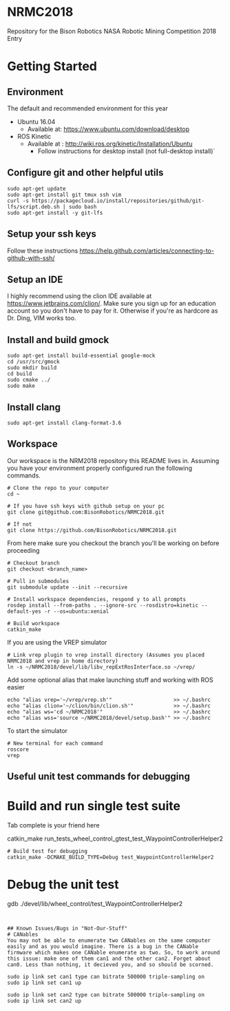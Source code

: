 # NRMC2018
Repository for the Bison Robotics NASA Robotic Mining Competition 2018 Entry

# Getting Started
## Environment
The default and recommended environment for this year
- Ubuntu 16.04 
  - Available at: https://www.ubuntu.com/download/desktop
- ROS Kinetic
  - Available at : http://wiki.ros.org/kinetic/Installation/Ubuntu
    - Follow instructions for desktop install (not full-desktop install)`

## Configure git and other helpful utils
```
sudo apt-get update
sudo apt-get install git tmux ssh vim
curl -s https://packagecloud.io/install/repositories/github/git-lfs/script.deb.sh | sudo bash 
sudo apt-get install -y git-lfs
```

## Setup your ssh keys
Follow these instructions https://help.github.com/articles/connecting-to-github-with-ssh/

## Setup an IDE
I highly recommend using the clion IDE available at https://www.jetbrains.com/clion/. Make sure you sign up for an education account so you don't have to pay for it. Otherwise if you're as hardcore as Dr. Ding, VIM works too.

## Install and build gmock
```
sudo apt-get install build-essential google-mock
cd /usr/src/gmock
sudo mkdir build
cd build
sudo cmake ../
sudo make
```

## Install clang
```
sudo apt-get install clang-format-3.6
```

## Workspace
Our workspace is the NRM2018 repository this README lives in. Assuming you have your environment properly configured
run the following commands.

```
# Clone the repo to your computer
cd ~

# If you have ssh keys with github setup on your pc
git clone git@github.com:BisonRobotics/NRMC2018.git

# If not
git clone https://github.com/BisonRobotics/NRMC2018.git
````
From here make sure you checkout the branch you'll be working on before proceeding
```
# Checkout branch
git checkout <branch_name>

# Pull in submodules
git submodule update --init --recursive

# Install workspace dependencies, respond y to all prompts
rosdep install --from-paths . --ignore-src --rosdistro=kinetic --default-yes -r --os=ubuntu:xenial

# Build workspace
catkin_make
```
If you are using the VREP simulator
```
# Link vrep plugin to vrep install directory (Assumes you placed NRMC2018 and vrep in home directory)
ln -s ~/NRMC2018/devel/lib/libv_repExtRosInterface.so ~/vrep/
```
Add some optional alias that make launching stuff and working with ROS easier
```
echo "alias vrep='~/vrep/vrep.sh'"                    >> ~/.bashrc
echo "alias clion='~/clion/bin/clion.sh'"             >> ~/.bashrc
echo "alias ws='cd ~/NRMC2018'"                       >> ~/.bashrc
echo "alias wss='source ~/NRMC2018/devel/setup.bash'" >> ~/.bashrc
```
To start the simulator
```
# New terminal for each command
roscore
vrep

```
## Useful unit test commands for debugging
# Build and run single test suite
Tab complete is your friend here

catkin_make run_tests_wheel_control_gtest_test_WaypointControllerHelper2
```
# Build test for debugging 
catkin_make -DCMAKE_BUILD_TYPE=Debug test_WaypointControllerHelper2
```
# Debug the unit test
gdb ./devel/lib/wheel_control/test_WaypointControllerHelper2
```


## Known Issues/Bugs in "Not-Our-Stuff"
# CANables
You may not be able to enumerate two CANables on the same computer easily and as you would imagine. There is a bug in the CANable firmware which makes one CANable enumerate as two. So, to work around this issue: make one of them can1 and the other can2. Forget about can0. Less than nothing, it decieved you, and so should be scorned.

sudo ip link set can1 type can bitrate 500000 triple-sampling on
sudo ip link set can1 up

sudo ip link set can2 type can bitrate 500000 triple-sampling on
sudo ip link set can2 up

